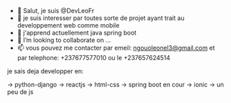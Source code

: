 - 👋 Salut, je suis @DevLeoFr
- 👀 je suis interesser par toutes sorte de projet ayant trait au developpement web comme mobile
- 🌱 j'apprend actuellement java spring boot
- 💞️ I’m looking to collaborate on ...
- 📫 vous pouvez me contacter par emeil: ngouoleonel3@gmail.com et par telephone: +237677577010 ou le +237657624514


<!---
- je suis au cameroun actuellement a la recherche de nouvelle connaissance dans le developpenment d'application
--->
 je sais deja developper en:
 
 -> python-django
 -> reactjs
 -> html-css
 -> spring boot en cour
 -> ionic
 -> un peu de js
 
